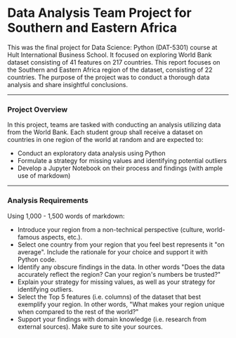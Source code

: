 # Data Analysis Team Project for Southern and Eastern Africa

This was the final project for Data Science: Python (DAT-5301) course at Hult International Business School. It focused on exploring World Bank dataset consisting of 41 features on 217 countries. This report focuses on the Southern and Eastern Africa region of the dataset, consisting of 22 countries. The purpose of the project was to conduct a thorough data analysis and share insightful conclusions. 

---
### Project Overview

In this project, teams are tasked with conducting an analysis utilizing data from the World Bank. Each student group shall receive a dataset on countries in one region of the world at random and are expected to:

- Conduct an exploratory data analysis using Python
- Formulate a strategy for missing values and identifying potential outliers
- Develop a Jupyter Notebook on their process and findings (with ample use of markdown) 

---
### Analysis Requirements

Using 1,000 - 1,500 words of markdown:

- Introduce your region from a non-technical perspective (culture, world-famous aspects, etc.). 
- Select one country from your region that you feel best represents it "on average". Include the rationale for your choice and support it with Python code.
- Identify any obscure findings in the data. In other words "Does the data accurately reflect the region? Can your region's numbers be trusted?"
- Explain your strategy for missing values, as well as your strategy for identifying outliers.
- Select the Top 5 features (i.e. columns) of the dataset that best exemplify your region. In other words, "What makes your region unique when compared to the rest of the world?"
- Support your findings with domain knowledge (i.e. research from external sources). Make sure to site your sources.
